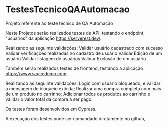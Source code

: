 # TestesTecnicoQAAutomacao
Projeto referente ao teste técnico de QA Automação

Neste Projetos serão realizados testes de API, testando o endpoint "usuarios" da aplicação https://serverest.dev/.

Realizando as seguinte validações: 
    Validar usuário cadastrado com sucesso
    Validar verificações realizadas no cadastro de usuário
    Validar Edição de um usuário
    Validar listagem de usuários
    Validar Exclusão de um usuário

Também serão realizados testes de frontend, testando a aplicação https://www.saucedemo.com.

Realizando as seguinte validações:
    Login com usuário bloqueado, e validar a mensagem de bloqueio exibida;
    Realizar uma compra completa com mais de um produto no carrinho;
    Adicionar todos os produtos ao carrinho e validar o valor total da compra a ser pago.

Os testes foram desenvolvidos em Cypress.

A execução dos testes pode ser comandado diretamente no github, 